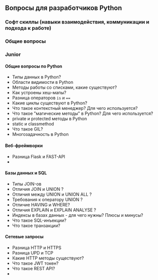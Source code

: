 ## Вопросы для разработчиков Python

### Софт скиллы (навыки взаимодействия, коммуникации и подхода к работе)


### Общие вопросы


### Junior


#### Общие вопросы по Python

* Типы данных в Python?
* Области видимости в Python
* Методы работы со списками, какие существуют?
* Как устроены хеш-мапы?
* Разница операторов `is` и `==`
* Какие циклы существуют в Python?
* Что такое контекстный менеджер? Для чего используется?
* Что такое "магические методы" в Python? Для чего используется?
* private и protected методы в Python
* static и classmethod
* Что такое GIL?
* Многозадачность в Python

#### Веб-фреймворки

* Разница Flask и FAST-API
*

#### Базы данных и SQL

* Типы JOIN-ов
* Отличия JOIN и UNION ?
* Отличия между UNION и UNION ALL ?
* Требования к оператору UNION ?
* Отличие HAVING и WHERE?
* Отличия EXPLAIN и EXPLAIN ANALYSE ?
* Индексы в базах данных - для чего нужны? Плюсы и минусы?
* Что такое SQL-инъекции?
* Что такое транзакции?

#### Сетевые запросы

* Разница HTTP и HTTPS
* Разница UPD и TCP
* Какие HTTP методы существуют?
* Что такое JWT токен?
* Что такое REST API?
*
